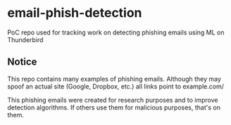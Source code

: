 # email-phish-detection
PoC repo used for tracking work on detecting phishing emails using ML on Thunderbird

## Notice

This repo contains many examples of phishing emails. Although they may spoof
an actual site (Google, Dropbox, etc.) all links point to example.com/<stuff>

This phishing emails were created for research purposes and to improve
detection algorithms. If others use them for malicious purposes, that's on
them.
